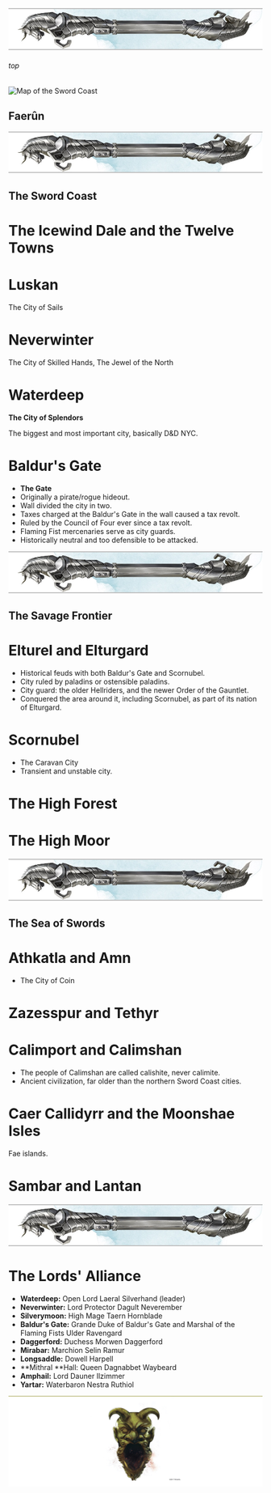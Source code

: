 
![immovable rod](/images/immovable-rod.jpg)

###### top
![Map of the Sword Coast](/tomb_of_annihilation/player_notes/images/places/faerun-swordcoast-chult.png)

## Faerûn

![immovable rod](/images/immovable-rod.jpg)

## The Sword Coast

# The Icewind Dale and the Twelve Towns

# Luskan
The City of Sails

# Neverwinter
The City of Skilled Hands, The Jewel of the North

# Waterdeep
__The City of Splendors__

The biggest and most important city, basically D&D NYC.

# Baldur's Gate
- __The Gate__
- Originally a pirate/rogue hideout.
- Wall divided the city in two.
- Taxes charged at the Baldur's Gate in the wall caused a tax revolt.
- Ruled by the Council of Four ever since a tax revolt.
- Flaming Fist mercenaries serve as city guards.
- Historically neutral and too defensible to be attacked.

![immovable rod](/images/immovable-rod.jpg)

## The Savage Frontier

# Elturel and Elturgard
- Historical feuds with both Baldur's Gate and Scornubel.
- City ruled by paladins or ostensible paladins.
- City guard: the older Hellriders, and the newer Order of the Gauntlet.
- Conquered the area around it, including Scornubel, as part of its nation of Elturgard.

# Scornubel
- The Caravan City
- Transient and unstable city.

# The High Forest

# The High Moor

![immovable rod](/images/immovable-rod.jpg)

## The Sea of Swords

# Athkatla and Amn
+ The City of Coin

# Zazesspur and Tethyr

# Calimport and Calimshan
+ The people of Calimshan are called calishite, never calimite.
+ Ancient civilization, far older than the northern Sword Coast cities.

# Caer Callidyrr and the Moonshae Isles
Fae islands.

# Sambar and Lantan

![immovable rod](/images/immovable-rod.jpg)
# The Lords' Alliance
+ **Waterdeep:** Open Lord Laeral Silverhand (leader)
+ **Neverwinter:** Lord Protector Dagult Neverember
+ **Silverymoon:** High Mage Taern Hornblade
+ **Baldur's Gate:** Grande Duke of Baldur's Gate and Marshal of the Flaming Fists Ulder Ravengard
+ **Daggerford:** Duchess Morwen Daggerford
+ **Mirabar:** Marchion Selin Ramur
+ **Longsaddle:** Dowell Harpell
+ **Mithral **Hall: Queen Dagnabbet Waybeard
+ **Amphail:** Lord Dauner Ilzimmer
+ **Yartar:** Waterbaron Nestra Ruthiol

![the end](/images/toa-end.jpg)
